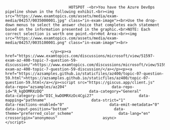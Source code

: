 <p class="card-text">
							
								HOTSPOT -<br>You have the Azure DevOps pipeline shown in the following exhibit.<br><img src="https://www.examtopics.com/assets/media/exam-media/04257/0035000001.jpg" class="in-exam-image"><br>Use the drop-down menus to select the answer choice that completes each statement based on the information presented in the graphic.<br>NOTE: Each correct selection is worth one point.<br>Hot Area:<br><img src="https://www.examtopics.com/assets/media/exam-media/04257/0035100001.png" class="in-exam-image"><br>
							
						</p><p><a href="https://www.examtopics.com/discussions/microsoft/view/51597-exam-az-400-topic-7-question-59-discussion/">https://www.examtopics.com/discussions/microsoft/view/51597-exam-az-400-topic-7-question-59-discussion/</a></p><p><a href="https://azsamples.github.io/staticfiles/az400/topic-07-question-59.html">https://azsamples.github.io/staticfiles/az400/topic-07-question-59.html</a></p><script src="https://giscus.app/client.js"                    data-repo="azsamples/az204"                    data-repo-id="R_kgDOMRXzDQ"                    data-category="General"                    data-category-id="DIC_kwDOMRXzDc4Cgi27"                    data-mapping="pathname"                    data-strict="1"                    data-reactions-enabled="0"                    data-emit-metadata="0"                    data-input-position="bottom"                    data-theme="preferred_color_scheme"                    data-lang="en"                    crossorigin="anonymous"                    async>                    </script>